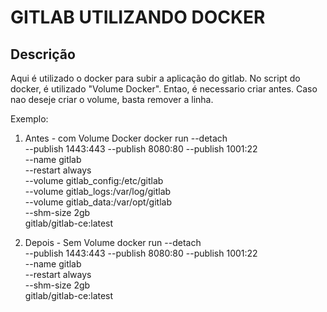 
# GITLAB UTILIZANDO DOCKER

## Descrição

Aqui é utilizado o docker para subir a aplicação do gitlab.
No script do docker, é utilizado "Volume Docker". Entao, é necessario criar antes.
Caso nao deseje criar o volume, basta remover a linha.

Exemplo: 
  1. Antes - com Volume Docker
     docker run --detach \
  --publish 1443:443 --publish 8080:80 --publish 1001:22 \
  --name gitlab \
  --restart always \
  --volume gitlab_config:/etc/gitlab \
  --volume gitlab_logs:/var/log/gitlab \
  --volume gitlab_data:/var/opt/gitlab \
  --shm-size 2gb \
  gitlab/gitlab-ce:latest
  
  2. Depois - Sem Volume
     docker run --detach \
  --publish 1443:443 --publish 8080:80 --publish 1001:22 \
  --name gitlab \
  --restart always \
  --shm-size 2gb \
  gitlab/gitlab-ce:latest
    
